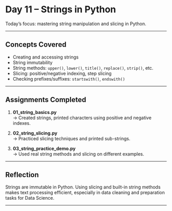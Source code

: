 # Day 11 – Strings in Python

Today’s focus: mastering string manipulation and slicing in Python.

---

##  Concepts Covered

- Creating and accessing strings
- String immutability
- String methods: `upper()`, `lower()`, `title()`, `replace()`, `strip()`, etc.
- Slicing: positive/negative indexing, step slicing
- Checking prefixes/suffixes: `startswith()`, `endswith()`

---

##  Assignments Completed

1. **01_string_basics.py**  
   → Created strings, printed characters using positive and negative indexes.

2. **02_string_slicing.py**  
   → Practiced slicing techniques and printed sub-strings.

3. **03_string_practice_demo.py**  
   → Used real string methods and slicing on different examples.

---

##  Reflection

Strings are immutable in Python. Using slicing and built-in string methods makes text processing efficient, especially in data cleaning and preparation tasks for Data Science.

---

